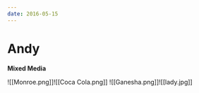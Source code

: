 ```yaml
---
date: 2016-05-15
---
```

# Andy
**Mixed Media**

![[Monroe.png]]![[Coca Cola.png]]
![[Ganesha.png]]![[lady.jpg]]